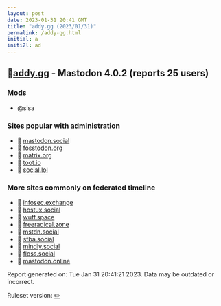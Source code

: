```yaml
---
layout: post
date: 2023-01-31 20:41 GMT
title: "addy.gg (2023/01/31)"
permalink: /addy-gg.html
initial: a
initi2l: ad
---
```


## 🐘[addy.gg](https://addy.gg) - Mastodon 4.0.2 (reports 25 users)

### Mods
 * @sisa

### Sites popular with administration

* 🧸 [mastodon.social](/mastodon-social.html)
* 🐘 [fosstodon.org](/fosstodon-org.html)
* 🐘 [matrix.org](/matrix-org.html)
* 🐘 [toot.io](/toot-io.html)
* 🐘 [social.lol](/social-lol.html)

### More sites commonly on federated timeline

* 🐘 [infosec.exchange](/infosec-exchange.html)
* 🐘 [hostux.social](/hostux-social.html)
* 🐘 [wuff.space](/wuff-space.html)
* 🐘 [freeradical.zone](/freeradical-zone.html)
* 🐘 [mstdn.social](/mstdn-social.html)
* 🐘 [sfba.social](/sfba-social.html)
* 🐘 [mindly.social](/mindly-social.html)
* 🐘 [floss.social](/floss-social.html)
* 🐘 [mastodon.online](/mastodon-online.html)

Report generated on: Tue Jan 31 20:41:21 2023. Data may be outdated or incorrect.

Ruleset version: [✏️](/version-pencil)
